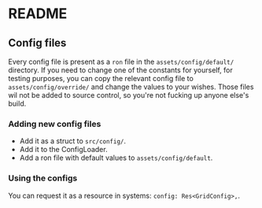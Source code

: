# README

## Config files

Every config file is present as a `ron` file in the `assets/config/default/` directory. If you need to change one of the
constants for yourself, for testing purposes, you can copy the relevant config file to `assets/config/override/` and change
the values to your wishes. Those files wil not be added to source control, so you're not fucking up anyone else's
build.

### Adding new config files

- Add it as a struct to `src/config/`.
- Add it to the ConfigLoader.
- Add a ron file with default values to `assets/config/default`.

### Using the configs

You can request it as a resource in systems: `config: Res<GridConfig>,`.

